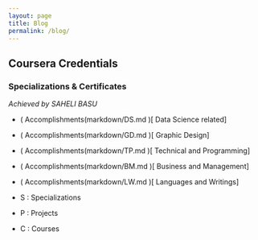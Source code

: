 ```yaml
---
layout: page
title: Blog
permalink: /blog/
---
```


## Coursera Credentials
### Specializations & Certificates


*Achieved by SAHELI BASU*

- ( Accomplishments(markdown/DS.md  )[ Data Science related]
- ( Accomplishments(markdown/GD.md  )[ Graphic Design]
- ( Accomplishments(markdown/TP.md  )[ Technical and Programming]
- ( Accomplishments(markdown/BM.md  )[ Business and Management]
- ( Accomplishments(markdown/LW.md  )[ Languages and Writings]



- S : Specializations
- P : Projects
- C : Courses



